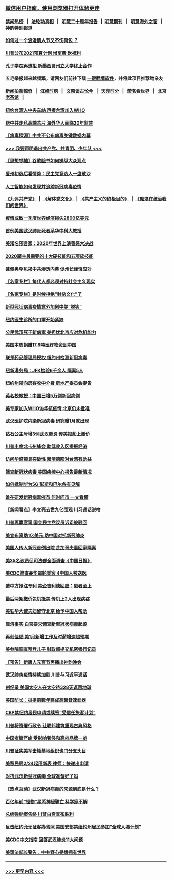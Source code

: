 ### [微信用户指南，使用浏览器打开体验更佳](https://github.com/gfw-breaker/banned-news1/blob/master/indexes/wechat-guide.md?t=0)
#### [禁闻热榜](热点新闻.md?t=0)  &nbsp;&nbsp;|&nbsp;&nbsp; [法轮功真相](https://github.com/gfw-breaker/truth/blob/master/README.md?t=0) &nbsp;&nbsp;|&nbsp;&nbsp; [明慧二十周年报告](https://github.com/gfw-breaker/mh-reports/blob/master/README.md?t=0) &nbsp;&nbsp;|&nbsp;&nbsp;[明慧期刊](https://github.com/gfw-breaker/mh-qikan) &nbsp;&nbsp;|&nbsp;&nbsp; [明慧海外之窗](https://github.com/gfw-breaker/mh-news/blob/master/README.md?t=0) &nbsp;&nbsp;|&nbsp;&nbsp; [神韵特别报道](https://github.com/gfw-breaker/mh-news/blob/master/shenyun.md?t=0)
#### [如何过一个浪漫情人节又不伤荷包 ？](../pages/nsc412/n11858969.md?t=02110311) 
#### [川普公布2021预算计划 增军费 砍福利](../pages/nsc412/n11859012.md?t=02110311) 
#### [孔子学院再遭拒 新墨西哥州立大学终止合作](../pages/nsc412/n11858661.md?t=02110311) 
#### 五毛举报越来越频繁，请网友们前往下载 [一键翻墙软件](https://github.com/gfw-breaker/ssr-accounts)，并将此项目推荐给亲友
#### [新闻拍案惊奇](https://github.com/gfw-breaker/banned-news1/blob/master/pages/link4.md) &nbsp;&nbsp;|&nbsp;&nbsp; [江峰时刻](https://github.com/gfw-breaker/banned-news1/blob/master/pages/link4.md) &nbsp;&nbsp;|&nbsp;&nbsp; [文昭谈古论今](https://github.com/gfw-breaker/banned-news1/blob/master/pages/link4.md) &nbsp;&nbsp;|&nbsp;&nbsp; [天亮时分](https://github.com/gfw-breaker/banned-news1/blob/master/pages/link4.md) &nbsp;&nbsp;|&nbsp;&nbsp; [萧茗看世界](https://github.com/gfw-breaker/banned-news1/blob/master/pages/link4.md) &nbsp;&nbsp;|&nbsp;&nbsp; [北京老茶馆](https://github.com/gfw-breaker/banned-news1/blob/master/pages/link4.md) &nbsp;&nbsp;|&nbsp;&nbsp; 
#### [纽约台湾人中央车站  声援台湾加入WHO](../pages/nsc412/n11857757.md?t=02110311) 
#### [帮中共走私高端芯片 海外华人面临20年监禁](../pages/nsc412/n11855016.md?t=02110311) 
#### [【病毒探源】中共不公布病毒关键数据内幕](../pages/nsc412/n11856584.md?t=02110311) 
#### [>>> 我要声明退出共产党、共青团、少年队 <<<](https://github.com/begood0513/goodnews/blob/master/quit/letter.md) 
#### [【思想领袖】谷歌脸书如何操纵大众观点](../pages/nsc412/n11680874.md?t=02110311) 
#### [爱州初选后看情势：民主党竞选人一盘散沙](../pages/nsc412/n11856557.md?t=02110311) 
#### [人工智能如何发现并追踪新冠病毒疫情](../pages/nsc412/n11856398.md?t=02110311) 
#### [《九评共产党》](https://github.com/begood0513/9ping.md/blob/master/README.md) &nbsp;|&nbsp; [《解体党文化》](../../../../jtdwh.md/blob/master/README.md)  &nbsp;|&nbsp; [《共产主义的终极目的》](../../../../gczydzjmd.md/blob/master/README.md) &nbsp;|&nbsp; [《魔鬼在统治我们的世界》](../../../../mgztzwmdsj.md/blob/master/README.md) 
#### [疫情或致一季度世界经济损失2800亿美元](../pages/nsc412/n11855639.md?t=02110311) 
#### [首例美国武汉肺炎死者系华中科大教授](../pages/nsc412/n11855500.md?t=02110311) 
#### [美知名预言家：2020年世界上演善恶大决战](../pages/nsc412/n11855418.md?t=02110311) 
#### [2020雇主最需要的十大硬技能和五项软技能](../pages/nsc412/n11850953.md?t=02110311) 
#### [蓬佩奥罕见揭中共渗透内幕 促州长谨慎应对](../pages/nsc412/n11854685.md?t=02110311) 
#### [【名家专栏】每代人都必须对抗社会主义现实](../pages/nsc412/n11831412.md?t=02110311) 
#### [【名家专栏】是时候拒绝“封杀文化”了](../pages/nsc412/n11814093.md?t=02110311) 
#### [新型冠状病毒疫情意外加剧中美“脱钩”](../pages/nsc412/n11854475.md?t=02110311) 
#### [纽约医生诊所的口罩开始紧缺](../pages/nsc412/n11853364.md?t=02110311) 
#### [公民武汉死于新病毒 美担忧北京应对危机能力](../pages/nsc412/n11854331.md?t=02110311) 
#### [美国本周捐赠17.8吨医疗物资到中国](../pages/nsc412/n11854269.md?t=02110311) 
#### [联邦药品管理局授权  纽约州检测新冠病毒](../pages/nsc412/n11853371.md?t=02110311) 
#### [纽新港务局：JFK检验6千余人  隔离5人](../pages/nsc412/n11853366.md?t=02110311) 
#### [纽约州禁向房客收中介费  房地产委员会提告](../pages/nsc412/n11853360.md?t=02110311) 
#### [英名校教授：中国日增5万例新冠病例](../pages/nsc412/n11854174.md?t=02110311) 
#### [美专家加入WHO访华抗疫情 北京仍未批准](../pages/nsc412/n11854043.md?t=02110311) 
#### [武汉医护院内染新冠病毒 研究曝1月就出现](../pages/nsc412/n11852928.md?t=02110311) 
#### [钻石公主号增3例武汉肺炎 传美拟船上撤侨](../pages/nsc412/n11853240.md?t=02110311) 
#### [川普出席北卡州峰会 助低收入区提振经济](../pages/nsc412/n11853232.md?t=02110311) 
#### [访问华盛顿具突破性 赖清德盼对台湾有助益](../pages/nsc412/n11853129.md?t=02110311) 
#### [筛查新冠状病毒 美国疾控中心报告最新情况](../pages/nsc412/n11853070.md?t=02110311) 
#### [如何抵制华为5G 彭斯和巴尔各有见解](../pages/nsc412/n11852535.md?t=02110311) 
#### [谁在研发新冠病毒疫苗 何时问市 一文看懂](../pages/nsc412/n11852840.md?t=02110311) 
#### [【新闻看点】李文亮去世九亿围观 川习通话说啥](../pages/nsc412/n11852360.md?t=02110311) 
#### [川普再赢官司 国会民主党议员诉讼被驳回](../pages/nsc412/n11852287.md?t=02110311) 
#### [美宣布资助1亿美元 助中国对抗新冠肺炎](../pages/nsc412/n11852531.md?t=02110311) 
#### [美国人传人新冠首例出院 芝加哥夫妻回家隔离](../pages/nsc412/n11852452.md?t=02110311) 
#### [美35名议员促司法部全面调查《中国日报》](../pages/nsc412/n11852435.md?t=02110311) 
#### [美CDC筛查豪华邮轮乘客 4中国人被送医](../pages/nsc412/n11852085.md?t=02110311) 
#### [遭中方抢注专利 美企吉利德回应：患者至上](../pages/nsc412/n11852037.md?t=02110311) 
#### [最后两架撤侨包机抵美 传机上2人出现病症](../pages/nsc412/n11852173.md?t=02110311) 
#### [美驻华大使夫妇留守北京 给予中国人帮助](../pages/nsc412/n11852165.md?t=02110311) 
#### [厘清事实 白宫要求调查新型冠状病毒起源](../pages/nsc412/n11852106.md?t=02110311) 
#### [再创佳绩 美1月新增工作及时薪增速超预期](../pages/nsc412/n11852174.md?t=02110311) 
#### [美参院调查拜登儿子 财政部提交机密银行记录](../pages/nsc412/n11851808.md?t=02110311) 
#### [【预告】新唐人元宵节再播出神韵晚会](../pages/nsc412/n11843192.md?t=02110311) 
#### [武汉肺炎疫情持续加剧 川普与习近平通话](../pages/nsc412/n11851613.md?t=02110311) 
#### [创纪录 美国太空人在太空待328天返回地球](../pages/nsc412/n11851266.md?t=02110311) 
#### [美国防长：拟提前数年建成高超音速武器](../pages/nsc412/n11850959.md?t=02110311) 
#### [CBP禁纽约居民申请或续签“受信任旅客计划”](../pages/nsc412/n11850857.md?t=02110311) 
#### [川普将签署行政令 让联邦建筑重现古典风格](../pages/nsc412/n11850654.md?t=02110311) 
#### [中国疫情严峻 受影响奢侈和高档品牌一览](../pages/nsc412/n11850319.md?t=02110311) 
#### [川普证实美军击毙基地组织也门分支头目](../pages/nsc412/n11850383.md?t=02110311) 
#### [美移民局2/24起用新表 律师：快递出申请](../pages/nsc412/n11848220.md?t=02110311) 
#### [对抗武汉新型冠病毒 全球准备好了吗](../pages/nsc412/n11850142.md?t=02110311) 
#### [【热点互动】武汉新冠病毒的来源到底是什么？](../pages/nsc412/n11849749.md?t=02110311) 
#### [百亿年前“怪物”星系神秘骤亡 科学家不解](../pages/nsc412/n11849863.md?t=02110311) 
#### [总统弹劾案告终 川普白宫宣布胜利](../pages/nsc412/n11849985.md?t=02110311) 
#### [反击纽约允无证客办驾照  美国安部禁纽约州居民参加“全球入境计划”](../pages/nsc412/n11849828.md?t=02110311) 
#### [美CDC中文指南 回答武汉肺炎11大问题](../pages/nsc412/n11849703.md?t=02110311) 
#### [美司法部长警告：中共野心是想拥有世界](../pages/nsc412/n11849769.md?t=02110311) 

----
#### [ >>> 更早内容 <<< ](../indexes/nsc412-earlier.md)
